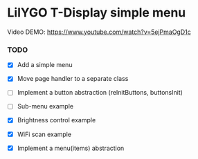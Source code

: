 # LilYGO T-Display simple menu

Video DEMO: https://www.youtube.com/watch?v=5ejPmaOgD1c

### TODO

- [x] Add a simple menu
- [X] Move page handler to a separate class
- [ ] Implement a button abstraction (reInitButtons, buttonsInit)
- [ ] Sub-menu example
- [x] Brightness control example
- [x] WiFi scan example
- [x] Implement a menu(items) abstraction
 